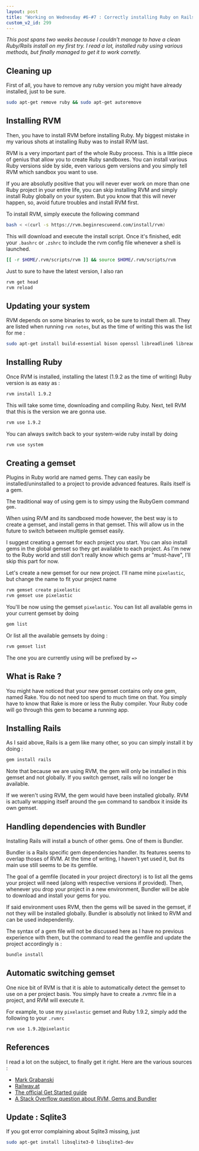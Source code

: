 ```yaml
---
layout: post
title: "Working on Wednesday #6-#7 : Correctly installing Ruby on Rails"
custom_v2_id: 299
---
```


_This post spans two weeks because I couldn't manage to have a clean
Ruby/Rails install on my first try. I read a lot, installed ruby using various
methods, but finally managed to get it to work corretly._

## Cleaning up

First of all, you have to remove any ruby version you might have already
installed, just to be sure.


```sh
sudo apt-get remove ruby && sudo apt-get autoremove
```

## Installing RVM

Then, you have to install RVM before installing Ruby. My biggest mistake in my
various shots at installing Ruby was to install RVM last.

RVM is a very important part of the whole Ruby process. This is a little piece
of genius that allow you to create Ruby sandboxes. You can install various
Ruby versions side by side, even various gem versions and you simply tell RVM
which sandbox you want to use.

If you are absolutly positive that you will never ever work on more than one
Ruby project in your entire life, you can skip installing RVM and simply
install Ruby globally on your system. But you know that this will never
happen, so, avoid future troubles and install RVM first.

To install RVM, simply execute the following command


```sh
bash < <(curl -s https://rvm.beginrescueend.com/install/rvm)
```

This will download and execute the install script. Once it's finished, edit
your `.bashrc` or `.zshrc` to include the rvm config file whenever a shell is
launched.


```sh
[[ -r $HOME/.rvm/scripts/rvm ]] && source $HOME/.rvm/scripts/rvm
```

Just to sure to have the latest version, I also ran


```sh
rvm get head
rvm reload
```

## Updating your system

RVM depends on some binaries to work, so be sure to install them all. They are
listed when running `rvm notes`, but as the time of writing this was the list
for me :


```sh
sudo apt-get install build-essential bison openssl libreadline6 libreadline6-dev curl git-core zlib1g zlib1g-dev libssl-dev libyaml-dev libsqlite3-0 libsqlite3-dev sqlite3 libxml2-dev libxslt-dev autoconf libc6-dev ncurses-dev
```

## Installing Ruby

Once RVM is installed, installing the latest (1.9.2 as the time of writing)
Ruby version is as easy as :


```sh
rvm install 1.9.2
```

This will take some time, downloading and compiling Ruby. Next, tell RVM that
this is the version we are gonna use.


```sh
rvm use 1.9.2

```

You can always switch back to your system-wide ruby install by doing


```sh
rvm use system
```

## Creating a gemset

Plugins in Ruby world are named gems. They can easily be installed/uninstalled
to a project to provide advanced features. Rails itself is a gem.

The traditional way of using gem is to simpy using the RubyGem command `gem.`

When using RVM and its sandboxed mode however, the best way is to create a
gemset, and install gems in that gemset. This will allow us in the future to
switch between multiple gemset easily.

I suggest creating a gemset for each project you start. You can also install
gems in the global gemset so they get available to each project. As I'm new to
the Ruby world and still don't really know which gems ar "must-have", I'll
skip this part for now.

Let's create a new gemset for our new project. I'll name mine `pixelastic`,
but change the name to fit your project name


```sh
rvm gemset create pixelastic
rvm gemset use pixelastic 
```

You'll be now using the gemset `pixelastic`. You can list all available gems
in your current gemset by doing


```sh
gem list
```

Or list all the available gemsets by doing :


```sh
rvm gemset list
```

The one you are currently using will be prefixed by `=>`

## What is Rake ?

You might have noticed that your new gemset contains only one gem, named Rake.
You do not need too spend to much time on that. You simply have to know that
Rake is more or less the Ruby compiler. Your Ruby code will go through this
gem to became a running app.

## Installing Rails

As I said above, Rails is a gem like many other, so you can simply install it
by doing :


```sh
gem install rails
```

Note that because we are using RVM, the gem will only be installed in this
gemset and not globally. If you switch gemset, rails will no longer be
available.

If we weren't using RVM, the gem would have been installed globally. RVM is
actually wrapping itself around the `gem` command to sandbox it inside its own
gemset.

## Handling dependencies with Bundler

Installing Rails will install a bunch of other gems. One of them is Bundler.

Bundler is a Rails specific gem dependencies handler. Its features seems to
overlap thoses of RVM. At the time of writing, I haven't yet used it, but its
main use still seems to be its gemfile.

The goal of a gemfile (located in your project directory) is to list all the
gems your project will need (along with respective versions if provided).
Then, whenever you drop your project in a new environment, Bundler will be
able to download and install your gems for you.

If said environment uses RVM, then the gems will be saved in the gemset, if
not they will be installed globally. Bundler is absolutly not linked to RVM
and can be used independently.

The syntax of a gem file will not be discussed here as I have no previous
experience with them, but the command to read the gemfile and update the
project accordingly is :


```sh
bundle install
```

## Automatic switching gemset

One nice bit of RVM is that it is able to automatically detect the gemset to
use on a per project basis. You simply have to create a .rvmrc file in a
project, and RVM will execute it.

For example, to use my `pixelastic` gemset and Ruby 1.9.2, simply add the
following to your `.rvmrc`


```sh
rvm use 1.9.2@pixelastic
```

## References

I read a lot on the subject, to finally get it right. Here are the various
sources :

  * [Mark Grabanski](http://marcgrabanski.com/articles/gem-management-with-rvm-and-bundler)
  * [Railway.at](http://www.railway.at/2010/02/13/avoiding-rails-3-dependency-hell-with-rvm/)
  * [The official Get Started guide](http://guides.rubyonrails.org/getting_started.html)
  * [A Stack Overflow question about RVM, Gems and Bundler](http://stackoverflow.com/questions/4604064/ruby-gems-bundler-and-rvm-confusion)

## Update : Sqlite3

If you got error complaining about Sqlite3 missing, just

```sh
sudo apt-get install libsqlite3-0 libsqlite3-dev
```

